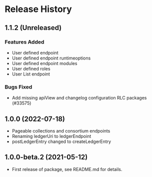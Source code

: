 # Release History

## 1.1.2 (Unreleased)

### Features Added

- User defined endpoint
- User defined endpoint runtimeoptions
- User defined endpoint modules
- User defined roles
- User List endpoint

### Bugs Fixed

- Add missing apiView and changelog configuration RLC packages (#33575)

## 1.0.0 (2022-07-18)

- Pageable collections and consortium endpoints
- Renaming ledgerUri to ledgerEndpoint
- postLedgerEntry changed to createLedgerEntry

## 1.0.0-beta.2 (2021-05-12)

- First release of package, see README.md for details.
